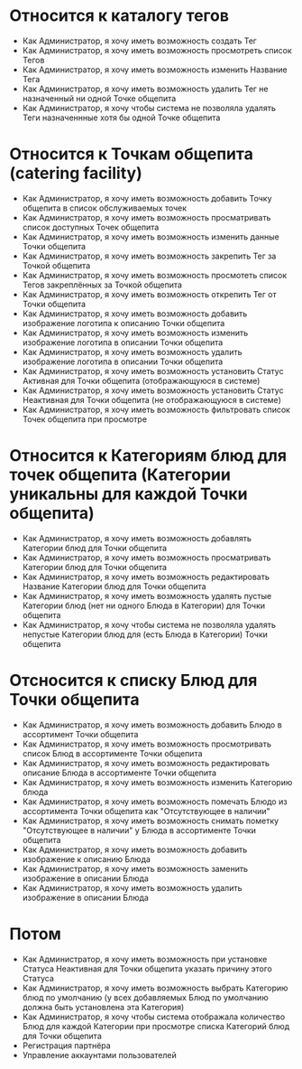 # Относится к каталогу тегов

- Как Администратор, я хочу иметь возможность создать Тег
- Как Администратор, я хочу иметь возможность просмотреть список Тегов
- Как Администратор, я хочу иметь возможность изменить Название Тега
- Как Администратор, я хочу иметь возможность удалить Тег не назначенный ни одной Точке общепита
- Как Администратор, я хочу чтобы система не позволяла удалять Теги назначеннные хотя бы одной Точке общепита

# Относится к Точкам общепита (catering facility)

- Как Администратор, я хочу иметь возможность добавить Точку общепита в список обслуживаемых точек
- Как Администратор, я хочу иметь возможность просматривать список доступных Точек общепита
- Как Администратор, я хочу иметь возможность изменить данные Точки общепита
- Как Администратор, я хочу иметь возможность закрепить Тег за Точкой общепита
- Как Администратор, я хочу иметь возможность просмотеть список Тегов закреплённых за Точкой общепита
- Как Администратор, я хочу иметь возможность открепить Тег от Точки общепита
- Как Администратор, я хочу иметь возможность добавить изображение логотипа к описанию Точки общепита
- Как Администратор, я хочу иметь возможность изменить изображение логотипа в описании Точки общепита
- Как Администратор, я хочу иметь возможность удалить изображение логотипа в описании Точки общепита
- Как Администратор, я хочу иметь возможность установить Статус Активная для Точки общепита (отображающуюся в системе)
- Как Администратор, я хочу иметь возможность установить Статус Неактивная для Точки общепита (не отображающуюся в системе)
- Как Администратор, я хочу иметь возможность фильтровать список Точек общепита при просмотре

# Относится к Категориям блюд для точек общепита (Категории уникальны для каждой Точки общепита)

- Как Администратор, я хочу иметь возможность добавлять Категории блюд для Точки общепита
- Как Администратор, я хочу иметь возможность просматривать Категории блюд для Точки общепита
- Как Администратор, я хочу иметь возможность редактировать Название Категории блюд для Точки общепита
- Как Администратор, я хочу иметь возможность удалять пустые Категории блюд (нет ни одного Блюда в Категории) для Точки общепита
- Как Администратор, я хочу чтобы система не позволяла удалять непустые Категории блюд для (есть Блюда в Категории) Точки общепита

# Отсносится к списку Блюд для Точки общепита

- Как Администратор, я хочу иметь возможность добавить Блюдо в ассортимент Точки общепита
- Как Администратор, я хочу иметь возможность просмотривать список Блюд в ассортименте Точки общепита
- Как Администратор, я хочу иметь возможность редактировать описание Блюда в ассортименте Точки общепита
- Как Администратор, я хочу иметь возможность изменить Категорию блюда
- Как Администратор, я хочу иметь возможность помечать Блюдо из ассортимента Точки общепита как "Отсутствующее в наличии"
- Как Администратор, я хочу иметь возможность снимать пометку "Отсутствующее в наличии" у Блюда в ассортименте Точки общепита
- Как Администратор, я хочу иметь возможность добавить изображение к описанию Блюда
- Как Администратор, я хочу иметь возможность заменить изображение в описании Блюда
- Как Администратор, я хочу иметь возможность удалить изображение в описании Блюда

# Потом

- Как Администратор, я хочу иметь возможность при установке Статуса Неактивная для Точки общепита указать причину этого Статуса
- Как Администратор, я хочу иметь возможность выбрать Категорию блюд по умолчанию (у всех добавляемых Блюд по умолчанию должна быть установлена эта Категория)
- Как Администратор, я хочу чтобы система отображала количество Блюд для каждой Категории при просмотре списка Категорий блюд для Точки общепита
- Регистрация партнёра
- Управление аккаунтами пользователей
